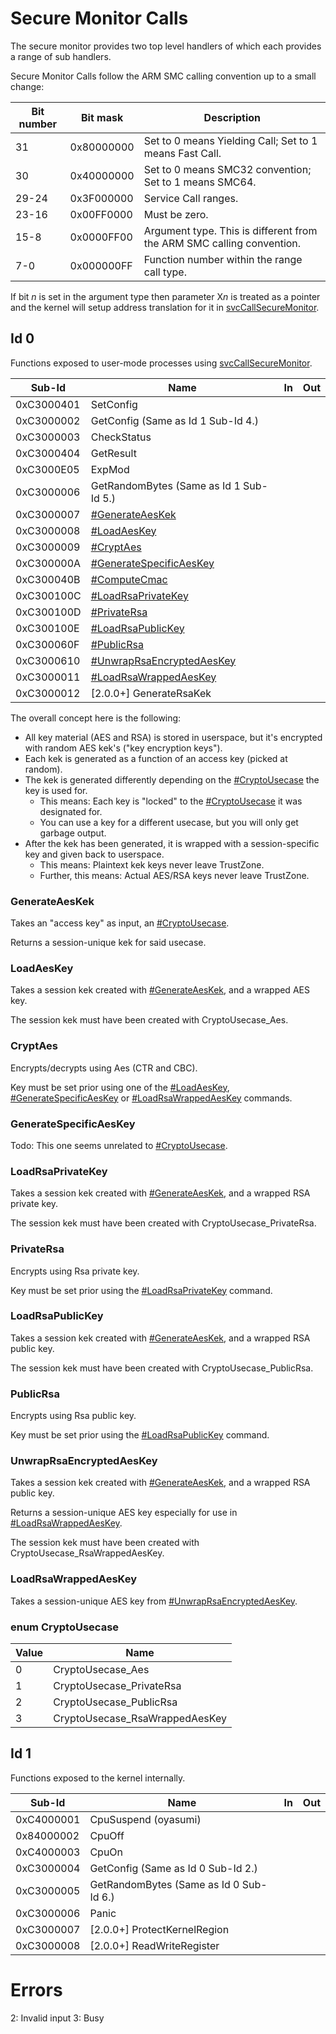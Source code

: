 # Secure Monitor Calls

The secure monitor provides two top level handlers of which each
provides a range of sub handlers.

Secure Monitor Calls follow the ARM SMC calling convention up to a small
change:

| Bit number | Bit mask   | Description                                                           |
| ---------- | ---------- | --------------------------------------------------------------------- |
| 31         | 0x80000000 | Set to 0 means Yielding Call; Set to 1 means Fast Call.               |
| 30         | 0x40000000 | Set to 0 means SMC32 convention; Set to 1 means SMC64.                |
| 29-24      | 0x3F000000 | Service Call ranges.                                                  |
| 23-16      | 0x00FF0000 | Must be zero.                                                         |
| 15-8       | 0x0000FF00 | Argument type. This is different from the ARM SMC calling convention. |
| 7-0        | 0x000000FF | Function number within the range call type.                           |

If bit *n* is set in the argument type then parameter X*n* is treated as
a pointer and the kernel will setup address translation for it in
[svcCallSecureMonitor](SVC#svcCallSecureMonitor.md##svcCallSecureMonitor "wikilink").

## Id 0

Functions exposed to user-mode processes using
[svcCallSecureMonitor](SVC.md "wikilink").

| Sub-Id     | Name                                                               | In | Out |
| ---------- | ------------------------------------------------------------------ | -- | --- |
| 0xC3000401 | SetConfig                                                          |    |     |
| 0xC3000002 | GetConfig (Same as Id 1 Sub-Id 4.)                                 |    |     |
| 0xC3000003 | CheckStatus                                                        |    |     |
| 0xC3000404 | GetResult                                                          |    |     |
| 0xC3000E05 | ExpMod                                                             |    |     |
| 0xC3000006 | GetRandomBytes (Same as Id 1 Sub-Id 5.)                            |    |     |
| 0xC3000007 | [\#GenerateAesKek](#GenerateAesKek "wikilink")                     |    |     |
| 0xC3000008 | [\#LoadAesKey](#LoadAesKey "wikilink")                             |    |     |
| 0xC3000009 | [\#CryptAes](#CryptAes "wikilink")                                 |    |     |
| 0xC300000A | [\#GenerateSpecificAesKey](#GenerateSpecificAesKey "wikilink")     |    |     |
| 0xC300040B | [\#ComputeCmac](#ComputeCmac "wikilink")                           |    |     |
| 0xC300100C | [\#LoadRsaPrivateKey](#LoadRsaPrivateKey "wikilink")               |    |     |
| 0xC300100D | [\#PrivateRsa](#PrivateRsa "wikilink")                             |    |     |
| 0xC300100E | [\#LoadRsaPublicKey](#LoadRsaPublicKey "wikilink")                 |    |     |
| 0xC300060F | [\#PublicRsa](#PublicRsa "wikilink")                               |    |     |
| 0xC3000610 | [\#UnwrapRsaEncryptedAesKey](#UnwrapRsaEncryptedAesKey "wikilink") |    |     |
| 0xC3000011 | [\#LoadRsaWrappedAesKey](#LoadRsaWrappedAesKey "wikilink")         |    |     |
| 0xC3000012 | \[2.0.0+\] GenerateRsaKek                                          |    |     |

The overall concept here is the following:

  - All key material (AES and RSA) is stored in userspace, but it's
    encrypted with random AES kek's ("key encryption keys").
  - Each kek is generated as a function of an access key (picked at
    random).
  - The kek is generated differently depending on the
    [\#CryptoUsecase](#CryptoUsecase "wikilink") the key is used for.
      - This means: Each key is "locked" to the
        [\#CryptoUsecase](#CryptoUsecase "wikilink") it was designated
        for.
      - You can use a key for a different usecase, but you will only get
        garbage output.
  - After the kek has been generated, it is wrapped with a
    session-specific key and given back to userspace.
      - This means: Plaintext kek keys never leave TrustZone.
      - Further, this means: Actual AES/RSA keys never leave TrustZone.

### GenerateAesKek

Takes an "access key" as input, an
[\#CryptoUsecase](#CryptoUsecase "wikilink").

Returns a session-unique kek for said usecase.

### LoadAesKey

Takes a session kek created with
[\#GenerateAesKek](#GenerateAesKek "wikilink"), and a wrapped AES key.

The session kek must have been created with CryptoUsecase\_Aes.

### CryptAes

Encrypts/decrypts using Aes (CTR and CBC).

Key must be set prior using one of the
[\#LoadAesKey](#LoadAesKey "wikilink"),
[\#GenerateSpecificAesKey](#GenerateSpecificAesKey "wikilink") or
[\#LoadRsaWrappedAesKey](#LoadRsaWrappedAesKey "wikilink") commands.

### GenerateSpecificAesKey

Todo: This one seems unrelated to
[\#CryptoUsecase](#CryptoUsecase "wikilink").

### LoadRsaPrivateKey

Takes a session kek created with
[\#GenerateAesKek](#GenerateAesKek "wikilink"), and a wrapped RSA
private key.

The session kek must have been created with CryptoUsecase\_PrivateRsa.

### PrivateRsa

Encrypts using Rsa private key.

Key must be set prior using the
[\#LoadRsaPrivateKey](#LoadRsaPrivateKey "wikilink") command.

### LoadRsaPublicKey

Takes a session kek created with
[\#GenerateAesKek](#GenerateAesKek "wikilink"), and a wrapped RSA public
key.

The session kek must have been created with CryptoUsecase\_PublicRsa.

### PublicRsa

Encrypts using Rsa public key.

Key must be set prior using the
[\#LoadRsaPublicKey](#LoadRsaPublicKey "wikilink") command.

### UnwrapRsaEncryptedAesKey

Takes a session kek created with
[\#GenerateAesKek](#GenerateAesKek "wikilink"), and a wrapped RSA public
key.

Returns a session-unique AES key especially for use in
[\#LoadRsaWrappedAesKey](#LoadRsaWrappedAesKey "wikilink").

The session kek must have been created with
CryptoUsecase\_RsaWrappedAesKey.

### LoadRsaWrappedAesKey

Takes a session-unique AES key from
[\#UnwrapRsaEncryptedAesKey](#UnwrapRsaEncryptedAesKey "wikilink").

### enum CryptoUsecase

| Value | Name                            |
| ----- | ------------------------------- |
| 0     | CryptoUsecase\_Aes              |
| 1     | CryptoUsecase\_PrivateRsa       |
| 2     | CryptoUsecase\_PublicRsa        |
| 3     | CryptoUsecase\_RsaWrappedAesKey |

## Id 1

Functions exposed to the kernel internally.

| Sub-Id     | Name                                    | In | Out |
| ---------- | --------------------------------------- | -- | --- |
| 0xC4000001 | CpuSuspend (oyasumi)                    |    |     |
| 0x84000002 | CpuOff                                  |    |     |
| 0xC4000003 | CpuOn                                   |    |     |
| 0xC3000004 | GetConfig (Same as Id 0 Sub-Id 2.)      |    |     |
| 0xC3000005 | GetRandomBytes (Same as Id 0 Sub-Id 6.) |    |     |
| 0xC3000006 | Panic                                   |    |     |
| 0xC3000007 | \[2.0.0+\] ProtectKernelRegion          |    |     |
| 0xC3000008 | \[2.0.0+\] ReadWriteRegister            |    |     |

# Errors

2: Invalid input 3: Busy
